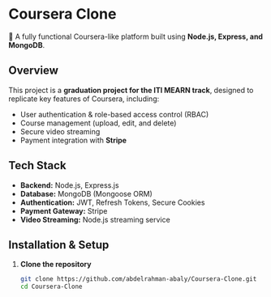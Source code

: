 # Coursera Clone  

🚀 A fully functional Coursera-like platform built using **Node.js, Express, and MongoDB**.  

## Overview  
This project is a **graduation project for the ITI MEARN track**, designed to replicate key features of Coursera, including:  
- User authentication & role-based access control (RBAC)  
- Course management (upload, edit, and delete)  
- Secure video streaming  
- Payment integration with **Stripe**    

## Tech Stack  
- **Backend:** Node.js, Express.js  
- **Database:** MongoDB (Mongoose ORM)  
- **Authentication:** JWT, Refresh Tokens, Secure Cookies  
- **Payment Gateway:** Stripe  
- **Video Streaming:** Node.js streaming service  

## Installation & Setup  
1. **Clone the repository**  
   ```sh
   git clone https://github.com/abdelrahman-abaly/Coursera-Clone.git
   cd Coursera-Clone
